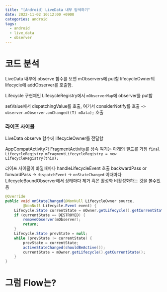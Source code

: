 ```yaml
---
title: "[Android] LiveData 내부 탐색하기"
date: 2022-11-02 10:12:00 +0900
categories: android
tags:
  - android
  - live_data
  - observer
---
```


# 코드 분석

LiveData 내부에 observe 함수를 보면
mObservers에 put함
lifecycleOwner의 lifecycle에 addObserver를 호출함.

Lifecycle 구현체인 LifecycleRegistry에서 `mObserverMap`에 observer를 put함

setValue에서 dispatchingValue를 호출, 여기서 considerNotify를 호출 -> `observer.mObserver.onChanged((T) mData);` 호출

### 라이프 사이클

LiveData observe 함수에 lifecycleOwner를 전달함

AppCompatActivity가 FragmentActivity를 상속
여기는 아래의 필드를 가짐
`final LifecycleRegistry mFragmentLifecycleRegistry = new LifecycleRegistry(this);`

라이프 사이클이 바뀔때마다 handleLifecycleEvent 호출 backwardPass or forwardPass -> `dispatchEvent` -> `onStateChanged`
이때마다 LifecycleBoundObserver에서 상태마다 제거 혹은 활성화 비활성화하는 것을 볼수있음

```java
@Override
public void onStateChanged(@NonNull LifecycleOwner source,
        @NonNull Lifecycle.Event event) {
    Lifecycle.State currentState = mOwner.getLifecycle().getCurrentState();
    if (currentState == DESTROYED) {
        removeObserver(mObserver);
        return;
    }
    Lifecycle.State prevState = null;
    while (prevState != currentState) {
        prevState = currentState;
        activeStateChanged(shouldBeActive());
        currentState = mOwner.getLifecycle().getCurrentState();
    }
}
```

# 그럼 Flow는?
